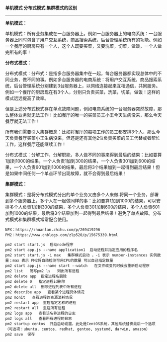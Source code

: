 **单机模式 分布式模式 集群模式的区别**

------

**单机模式：**

单机模式：所有业务集成在一台服务器上。例如一台服务器上的电商系统：一台服务器上同时包含了用户交互系统，商品搜索系统，后台管理系统所有的功能。例如一个餐厅的厨房只有一个人，这个人既要买菜，又要洗菜，切菜，做饭，一个人做完所有的事！ 

**分布式模式：**

分布式模式：分布式：是指多台服务器集中在一起，每台服务器都实现总体中的不同业务，做不同的事。例如多台服务器的电商系统：将用户交互系统，商品搜索系统，后台管理系统分别建到3台服务器上，以网络连接起来互相通信，共同服务。例如一个餐厅的厨房现在有3个人，分别只负责买菜，洗菜，切菜，做饭！这样的模式远远提高了效率。

但是上述分布式模式存在单点故障问题，例如电商系统的一台服务器突然故障，那么整体业务就无法工作！比如餐厅的唯一的买菜员工小王今天生病没来，那么今天餐厅就无法工作！

所有我们需要引入集群概念：比如将餐厅的每项工作的员工都安排3个人，那么今天负责餐厅买菜小王生病没来，但还是还有其他2位负责买菜的员工代替或者帮忙工作，这样餐厅还能继续工作！ 

分布式模式：分解工作，分解职能，多人做不同的事来得到最后的结果：比如要算1加到1000的结果，一个人负责1加到300的结果，一个人负责301加到600的结果，一个人负责601加到1000的结果，最后将3个结果加到一起得到最后结果！但是如果中间任何一个单点环节出现故障，就不会得到最后结果！ 

**集群模式：**

集群模式：是将分布式模式分出的单个业务又由多个人来做.将同一个业务，部署到多个服务器上，多个人在一起做同样的事：比如要算1加到1000的结果，可以安排多个人负责1加到300的结果，多个人负责301加到600的结果，多个人负责601加到1000的结果，最后将3个结果加到一起得到最后结果！避免了单点故障。分布式模式和集群模式常常配合使用。

```shell
NPX：https://zhuanlan.zhihu.com/p/269419296
PM2：https://www.cnblogs.com/zlp520/p/15675339.html

pm2 start start.js  启动node程序
pm2 start app.js --name application1  启动进程并指定应用的程序名
pm2 start start.js -i max   集群模式启动 ，-i 表示 number-instances 实例数量；max 表示 PM2将自动检测可用CPU的数量 可以自己指定数量
pm2 start app.js --name start --watch   在文件改变的时候会重新启动程序
pm2 list   简写pm2 ls   列出所有进程
pm2 delete app  指定进程名删除
pm2 delete 0   指定进程id删除
pm2 delete all  删除进程列表中所有进程
pm2 describe app   查看某个进程具体情况
pm2 monit   查看进程的资源消耗情况
pm2 restart app  重启指定名称的进程
pm2 restart all  重启所有进程
pm2 logs app   查看该名称进程的日志
pm2 logs all   查看所有进程的日志
pm2 startup centos  开启启动设置，此处是CentOS系统，其他系统替换最后一个选项（可选项：ubuntu, centos, redhat, gentoo, systemd, darwin, amazon）
pm2 save  保存
```

